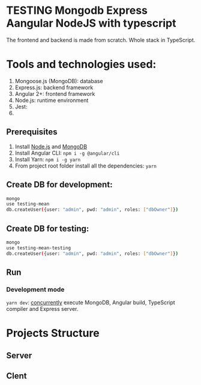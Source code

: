 # TESTING Mongodb Express Aangular NodeJS with typescript
The frontend and backend is made from scratch. Whole stack in TypeScript.

# Tools and technologies used:

1. Mongoose.js (MongoDB): database
2. Express.js: backend framework
3. Angular 2+: frontend framework
4. Node.js: runtime environment
5. Jest:
6. 


## Prerequisites
1. Install [Node.js](https://nodejs.org) and [MongoDB](https://www.mongodb.com)
2. Install Angular CLI: `npm i -g @angular/cli`
3. Install Yarn: `npm i -g yarn`
3. From project root folder install all the dependencies: `yarn`


## Create DB for development:

```sh
mongo
use testing-mean
db.createUser({user: "admin", pwd: "admin", roles: ["dbOwner"]})
```

## Create DB for testing:

```sh
mongo
use testing-mean-testing
db.createUser({user: "admin", pwd: "admin", roles: ["dbOwner"]})
```

## Run
### Development mode
`yarn dev`: [concurrently](https://github.com/kimmobrunfeldt/concurrently) execute MongoDB, Angular build, TypeScript compiler and Express server.


# Projects Structure
## Server

## Clent
